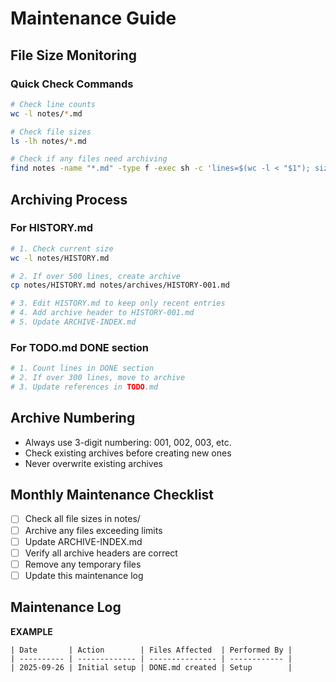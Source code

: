 # Maintenance Guide

## File Size Monitoring

### Quick Check Commands

```bash
# Check line counts
wc -l notes/*.md

# Check file sizes
ls -lh notes/*.md

# Check if any files need archiving
find notes -name "*.md" -type f -exec sh -c 'lines=$(wc -l < "$1"); size=$(stat -f%z "$1" 2>/dev/null || stat -c%s "$1"); if [ $lines -gt 500 ] || [ $size -gt 51200 ]; then echo "$1: $lines lines, $size bytes - NEEDS ARCHIVING"; fi' _ {} \;
```

## Archiving Process

### For HISTORY.md

```bash
# 1. Check current size
wc -l notes/HISTORY.md

# 2. If over 500 lines, create archive
cp notes/HISTORY.md notes/archives/HISTORY-001.md

# 3. Edit HISTORY.md to keep only recent entries
# 4. Add archive header to HISTORY-001.md
# 5. Update ARCHIVE-INDEX.md
```

### For TODO.md DONE section

```bash
# 1. Count lines in DONE section
# 2. If over 300 lines, move to archive
# 3. Update references in TODO.md
```

## Archive Numbering

- Always use 3-digit numbering: 001, 002, 003, etc.
- Check existing archives before creating new ones
- Never overwrite existing archives

## Monthly Maintenance Checklist

- [ ] Check all file sizes in notes/
- [ ] Archive any files exceeding limits
- [ ] Update ARCHIVE-INDEX.md
- [ ] Verify all archive headers are correct
- [ ] Remove any temporary files
- [ ] Update this maintenance log

## Maintenance Log

**EXAMPLE**

```
| Date       | Action        | Files Affected  | Performed By |
| ---------- | ------------- | --------------- | ------------ |
| 2025-09-26 | Initial setup | DONE.md created | Setup        |
```
